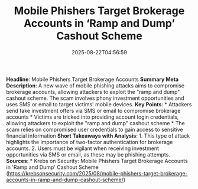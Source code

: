 ﻿---
title: "Mobile Phishers Target Brokerage Accounts in ‘Ramp and Dump’ Cashout Scheme"
date: "2025-08-22T04:56:59"
category: "Markets"
summary: ""
slug: "mobile phishers target brokerage accounts in ramp and dump c"
source_urls:
  - "https://krebsonsecurity.com/2025/08/mobile-phishers-target-brokerage-accounts-in-ramp-and-dump-cashout-scheme/"
seo:
  title: "Mobile Phishers Target Brokerage Accounts in ‘Ramp and Dump’ Cashout Scheme | Hash n Hedge"
  description: ""
  keywords: ["news", "markets", "brief"]
---
**Headline**: Mobile Phishers Target Brokerage Accounts  **Summary Meta Description**: A new wave of mobile phishing attacks aims to compromise brokerage accounts, allowing attackers to exploit the "ramp and dump" cashout scheme. The scam involves phony investment opportunities and uses SMS or email to target victims' mobile devices.  **Key Points**:  * Attackers send fake investment offers via SMS or email to compromise brokerage accounts * Victims are tricked into providing account login credentials, allowing attackers to exploit the "ramp and dump" cashout scheme * The scam relies on compromised user credentials to gain access to sensitive financial information  **Short Takeaways with Analysis**:  1. This type of attack highlights the importance of two-factor authentication for brokerage accounts. 2. Users must be vigilant when receiving investment opportunities via SMS or email, as these may be phishing attempts.  **Sources**:  * Krebs on Security: Mobile Phishers Target Brokerage Accounts in 'Ramp and Dump' Cashout Scheme (https://krebsonsecurity.com/2025/08/mobile-phishers-target-brokerage-accounts-in-ramp-and-dump-cashout-scheme/) 

